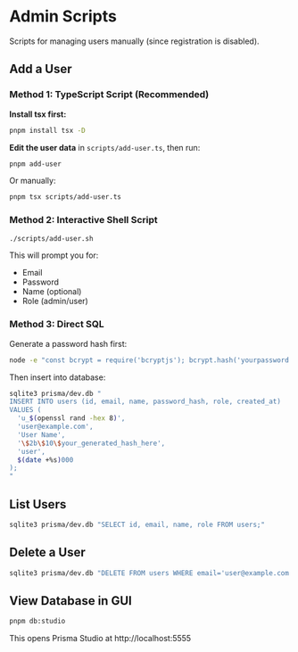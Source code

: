 # Admin Scripts

Scripts for managing users manually (since registration is disabled).

## Add a User

### Method 1: TypeScript Script (Recommended)

**Install tsx first:**
```bash
pnpm install tsx -D
```

**Edit the user data** in `scripts/add-user.ts`, then run:
```bash
pnpm add-user
```

Or manually:
```bash
pnpm tsx scripts/add-user.ts
```

### Method 2: Interactive Shell Script

```bash
./scripts/add-user.sh
```

This will prompt you for:
- Email
- Password
- Name (optional)
- Role (admin/user)

### Method 3: Direct SQL

Generate a password hash first:
```bash
node -e "const bcrypt = require('bcryptjs'); bcrypt.hash('yourpassword', 10).then(console.log)"
```

Then insert into database:
```bash
sqlite3 prisma/dev.db "
INSERT INTO users (id, email, name, password_hash, role, created_at)
VALUES (
  'u_$(openssl rand -hex 8)',
  'user@example.com',
  'User Name',
  '\$2b\$10\$your_generated_hash_here',
  'user',
  $(date +%s)000
);
"
```

## List Users

```bash
sqlite3 prisma/dev.db "SELECT id, email, name, role FROM users;"
```

## Delete a User

```bash
sqlite3 prisma/dev.db "DELETE FROM users WHERE email='user@example.com';"
```

## View Database in GUI

```bash
pnpm db:studio
```

This opens Prisma Studio at http://localhost:5555


